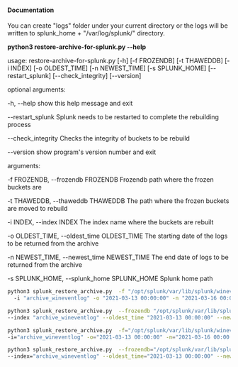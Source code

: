 #### Documentation

You can create "logs" folder under your current directory or the logs will be written to splunk_home + "/var/log/splunk/" directory.

**python3 restore-archive-for-splunk.py --help**


usage: restore-archive-for-splunk.py [-h] [-f FROZENDB] [-t THAWEDDB] [-i INDEX]
                                     [-o OLDEST_TIME] [-n NEWEST_TIME] [-s SPLUNK_HOME]
                                     [--restart_splunk] [--check_integrity] [--version]

optional arguments:

  -h, --help            show this help message and exit

  --restart_splunk      Splunk needs to be restarted to complete the rebuilding process

  --check_integrity     Checks the integrity of buckets to be rebuild

  --version             show program's version number and exit

arguments:

  -f FROZENDB, --frozendb FROZENDB
                        Frozendb path where the frozen buckets are

  -t THAWEDDB, --thaweddb THAWEDDB
                        The path where the frozen buckets are moved to rebuild

  -i INDEX, --index INDEX
                        The index name where the buckets are rebuilt

  -o OLDEST_TIME, --oldest_time OLDEST_TIME
                        The starting date of the logs to be returned from the archive

  -n NEWEST_TIME, --newest_time NEWEST_TIME
                        The end date of logs to be returned from the archive

  -s SPLUNK_HOME, --splunk_home SPLUNK_HOME
                        Splunk home path


```sh
python3 splunk_restore_archive.py  -f "/opt/splunk/var/lib/splunk/wineventlog/frozendb/" -t "/opt/splunk/var/lib/splunk/archive_wineventlog/thaweddb/"
  -i "archive_wineventlog" -o "2021-03-13 00:00:00" -n "2021-03-16 00:00:00" -s "/opt/splunk" --restart_splunk --check_integrity
```

```sh
python3 splunk_restore_archive.py  --frozendb "/opt/splunk/var/lib/splunk/wineventlog/frozendb/" --thaweddb "/opt/splunk/var/lib/splunk/archive_wineventlog/thaweddb/"
--index "archive_wineventlog" --oldest_time "2021-03-13 00:00:00" --newest_time "2021-03-16 00:00:00" --splunk_home "/opt/splunk"
```

```sh
python3 splunk_restore_archive.py  -f="/opt/splunk/var/lib/splunk/wineventlog/frozendb/" -t="/opt/splunk/var/lib/splunk/archive_wineventlog/thaweddb/"
-i="archive_wineventlog" -o="2021-03-13 00:00:00" -n="2021-03-16 00:00:00" -s="/opt/splunk"  --check_integrity
```

```sh
python3 splunk_restore_archive.py  --frozendb="/opt/splunk/var/lib/splunk/wineventlog/frozendb/" --thaweddb="/opt/splunk/var/lib/splunk/archive_wineventlog/thaweddb/"
--index="archive_wineventlog" --oldest_time="2021-03-13 00:00:00" --newest_time="2021-03-16 00:00:00" --splunk_home="/opt/splunk" --restart_splunk
```